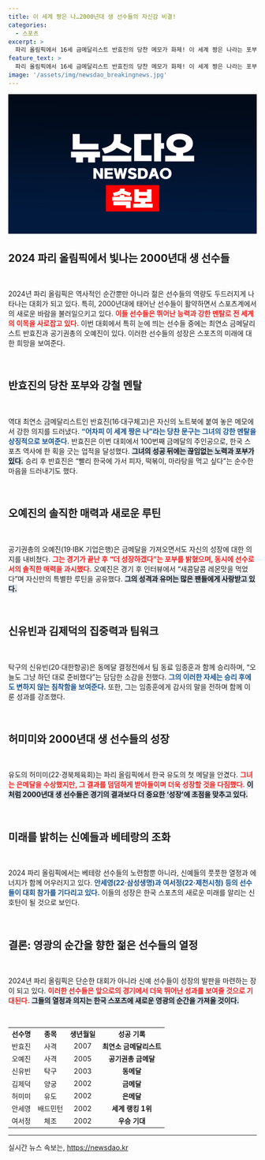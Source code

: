 ```yaml
---
title: 이 세계 짱은 나…2000년대 생 선수들의 자신감 비결!
categories:
  - 스포츠
excerpt: >
  파리 올림픽에서 16세 금메달리스트 반효진의 당찬 메모가 화제! 이 세계 짱은 나라는 포부 속에 2000년대생 선수들의 눈부신 활약이 돋보인다. 앞으로의 성장이 기대되는 이들의 열정과 매력에 주목해 보세요!
feature_text: >
  파리 올림픽에서 16세 금메달리스트 반효진의 당찬 메모가 화제! 이 세계 짱은 나라는 포부 속에 2000년대생 선수들의 눈부신 활약이 돋보인다. 앞으로의 성장이 기대되는 이들의 열정과 매력에 주목해 보세요!
image: '/assets/img/newsdao_breakingnews.jpg'
---
```


<p><img src="/assets/img/newsdao_breakingnews.jpg" alt="ontimetimes 속보" /></p>

<h2 data-ke-size="size26">2024 파리 올림픽에서 빛나는 2000년대 생 선수들</h2>

<p data-ke-size="size16">&nbsp;</p>

<p>2024년 파리 올림픽은 역사적인 순간뿐만 아니라 젊은 선수들의 역량도 두드러지게 나타나는 대회가 되고 있다. 특히, 2000년대에 태어난 선수들이 활약하면서 스포츠계에서의 새로운 바람을 불러일으키고 있다. <b><span style="color: #ee2323;">이들 선수들은 뛰어난 능력과 강한 멘탈로 전 세계의 이목을 사로잡고 있다.</span></b> 이번 대회에서 특히 눈에 띄는 선수들 중에는 최연소 금메달리스트 반효진과 공기권총의 오예진이 있다. 이러한 선수들의 성장은 스포츠의 미래에 대한 희망을 보여준다.</p>

<p data-ke-size="size16">&nbsp;</p>

<h2 data-ke-size="size26">반효진의 당찬 포부와 강철 멘탈</h2>

<p data-ke-size="size16">&nbsp;</p>

<p>역대 최연소 금메달리스트인 반효진(16·대구체고)은 자신의 노트북에 붙여 놓은 메모에서 강한 의지를 드러냈다. <b><span style="color: #1a5490;">“어차피 이 세계 짱은 나”라는 당찬 문구는 그녀의 강한 멘탈을 상징적으로 보여준다.</span></b> 반효진은 이번 대회에서 100번째 금메달의 주인공으로, 한국 스포츠 역사에 한 획을 긋는 업적을 달성했다. <b><span style="background-color: #21538527;">그녀의 성공 뒤에는 끊임없는 노력과 포부가 있다.</span></b> 승리 후 반효진은 “빨리 한국에 가서 피자, 떡볶이, 마라탕을 먹고 싶다”는 순수한 마음을 드러내기도 했다. </p>

<p data-ke-size="size16">&nbsp;</p>

<h2 data-ke-size="size26">오예진의 솔직한 매력과 새로운 루틴</h2>

<p data-ke-size="size16">&nbsp;</p>

<p>공기권총의 오예진(19·IBK 기업은행)은 금메달을 가져오면서도 자신의 성장에 대한 의지를 내비쳤다. <b><span style="color: #ee2323;">그는 경기가 끝난 후 “더 성장하겠다”는 포부를 밝혔으며, 동시에 선수로서의 솔직한 매력을 과시했다.</span></b> 오예진은 경기 후 인터뷰에서 “새콤달콤 레몬맛을 먹었다”며 자신만의 특별한 루틴을 공유했다. <b><span style="background-color: #21538527;">그의 성격과 유머는 많은 팬들에게 사랑받고 있다.</span></b></p>

<p data-ke-size="size16">&nbsp;</p>

<h2 data-ke-size="size26">신유빈과 김제덕의 집중력과 팀워크</h2>

<p data-ke-size="size16">&nbsp;</p>

<p>탁구의 신유빈(20·대한항공)은 동메달 결정전에서 팀 동료 임종훈과 함께 승리하며, “오늘도 그냥 하던 대로 준비했다”는 담담한 소감을 전했다. <b><span style="color: #1a5490;">그의 이러한 자세는 승리 후에도 변하지 않는 침착함을 보여준다.</span></b> 또한, 그는 임종훈에게 감사의 말을 전하며 함께 이룬 성과를 강조했다. </p>

<p data-ke-size="size16">&nbsp;</p>

<h2 data-ke-size="size26">허미미와 2000년대 생 선수들의 성장</h2>

<p data-ke-size="size16">&nbsp;</p>

<p>유도의 허미미(22·경북체육회)는 파리 올림픽에서 한국 유도의 첫 메달을 안겼다. <b><span style="color: #ee2323;">그녀는 은메달을 수상했지만, 그 결과를 덤덤하게 받아들이며 더욱 성장할 것을 다짐했다.</span></b> <b><span style="background-color: #21538527;">이처럼 2000년대 생 선수들은 경기의 결과보다 더 중요한 ‘성장’에 초점을 맞추고 있다.</span></b></p>

<p data-ke-size="size16">&nbsp;</p>

<h2 data-ke-size="size26">미래를 밝히는 신예들과 베테랑의 조화</h2>

<p data-ke-size="size16">&nbsp;</p>

<p>2024 파리 올림픽에서는 베테랑 선수들의 노련함뿐 아니라, 신예들의 풋풋한 열정과 에너지가 함께 어우러지고 있다. <b><span style="color: #1a5490;">안세영(22·삼성생명)과 여서정(22·제천시청) 등의 선수들이 대회 참가를 기다리고 있다.</span></b> 이들의 성장은 한국 스포츠의 새로운 미래를 알리는 신호탄이 될 것으로 보인다.</p>

<p data-ke-size="size16">&nbsp;</p>

<h2 data-ke-size="size26">결론: 영광의 순간을 향한 젊은 선수들의 열정</h2>

<p data-ke-size="size16">&nbsp;</p>

<p>2024년 파리 올림픽은 단순한 대회가 아니라 신예 선수들이 성장의 발판을 마련하는 장이 되고 있다. <b><span style="color: #ee2323;">이러한 선수들은 앞으로의 경기에서 더욱 뛰어난 성과를 보여줄 것으로 기대된다.</span></b> <b><span style="background-color: #21538527;">그들의 열정과 의지는 한국 스포츠에 새로운 영광의 순간을 가져올 것이다.</span></b></p>

<p data-ke-size="size16">&nbsp;</p>

<table>
<tr>
<td style="text-align: center; height: 17px;"><b>선수명</b></td>
<td style="text-align: center; height: 17px;"><b>종목</b></td>
<td style="text-align: center; height: 17px;"><b>생년월일</b></td>
<td style="text-align: center; height: 17px;"><b>성공 기록</b></td>
</tr>
<tr>
<td style="text-align: center; height: 17px;">반효진</td>
<td style="text-align: center; height: 17px;">사격</td>
<td style="text-align: center; height: 17px;">2007</td>
<td style="text-align: center; height: 17px;"><b>최연소 금메달리스트</b></td>
</tr>
<tr>
<td style="text-align: center; height: 17px;">오예진</td>
<td style="text-align: center; height: 17px;">사격</td>
<td style="text-align: center; height: 17px;">2005</td>
<td style="text-align: center; height: 17px;"><b>공기권총 금메달</b></td>
</tr>
<tr>
<td style="text-align: center; height: 17px;">신유빈</td>
<td style="text-align: center; height: 17px;">탁구</td>
<td style="text-align: center; height: 17px;">2003</td>
<td style="text-align: center; height: 17px;"><b>동메달</b></td>
</tr>
<tr>
<td style="text-align: center; height: 17px;">김제덕</td>
<td style="text-align: center; height: 17px;">양궁</td>
<td style="text-align: center; height: 17px;">2002</td>
<td style="text-align: center; height: 17px;"><b>금메달</b></td>
</tr>
<tr>
<td style="text-align: center; height: 17px;">허미미</td>
<td style="text-align: center; height: 17px;">유도</td>
<td style="text-align: center; height: 17px;">2002</td>
<td style="text-align: center; height: 17px;"><b>은메달</b></td>
</tr>
<tr>
<td style="text-align: center; height: 17px;">안세영</td>
<td style="text-align: center; height: 17px;">배드민턴</td>
<td style="text-align: center; height: 17px;">2002</td>
<td style="text-align: center; height: 17px;"><b>세계 랭킹 1위</b></td>
</tr>
<tr>
<td style="text-align: center; height: 17px;">여서정</td>
<td style="text-align: center; height: 17px;">체조</td>
<td style="text-align: center; height: 17px;">2002</td>
<td style="text-align: center; height: 17px;"><b>우승 기대</b></td>
</tr>
</table>

<hr>
실시간 뉴스 속보는, <a href="https://newsdao.kr" rel="dofollow">https://newsdao.kr</a>


